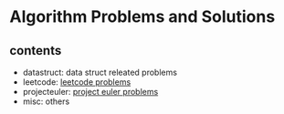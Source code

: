 # Algorithm Problems and Solutions

## contents

- datastruct: data struct releated problems
- leetcode: [leetcode problems](https://leetcode.com)  
- projecteuler: [project euler problems](http://projecteuler.net/problems)
- misc: others  

